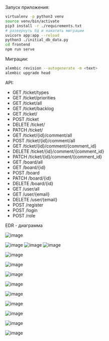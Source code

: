 Запуск приложения:

```bash
virtualenv -p python3 venv
source venv/bin/activate
pip3 install -r ./requirements.txt
# развернуть бд и накатить миграции
uvicorn app:app --reload
python3 ./initial_db_data.py
cd frontend
npm run serve
```

Миграции:

```bash
alembic revision --autogenerate -m <text>
alembic upgrade head
```

API:
* GET /ticket/types
* GET /ticket/priorities
* GET /ticket/all
* GET /ticket/backlog
* GET /ticket/<id>
* POST /ticket
* DELETE /ticket/<id>
* PATCH /ticket/<id>
* GET /ticket/{id}/comment/all
* POST /ticket/{id}/comment/all
* GET /ticket/{id}/comment/{comment_id}
* DELETE /ticket/{id}/comment/{comment_id}
* PATCH /ticket/{id}/comment/{comment_id}
* GET /board/all
* GET /board/{id}
* POST /board
* PATCH /board/{id}
* DELETE /board/{id}
* GET /user/all
* GET /user/{email}
* DELETE /user/{email}
* POST /register
* POST /login
* POST /role
  
EDR - диаграмма 

![image](https://github.com/ilyas424/Diplom/assets/107006539/39109e8e-fd50-4011-9b64-12808b06b20e)
  
![image](https://github.com/ilyas424/Diplom/assets/107006539/a1175172-6426-48b3-be37-55a205d7a3b0)
![image](https://github.com/ilyas424/Diplom/assets/107006539/5fb71823-59a2-409d-bdde-4584395606b6)
![image](https://github.com/ilyas424/Diplom/assets/107006539/32fb1199-04d2-463f-a7fe-17bd5ca6f989)

  
![image](https://github.com/ilyas424/Diplom/assets/107006539/b1d104d5-c30c-4cb7-b084-82c7b4599553)
  
![image](https://github.com/ilyas424/Diplom/assets/107006539/8cba5f3d-2c7f-4c49-895e-7fcf97f43c4e)
  
![image](https://github.com/ilyas424/Diplom/assets/107006539/b9cec4fe-e0f7-485f-9ed5-4c71cbdbb950)

![image](https://github.com/ilyas424/Diplom/assets/107006539/01fd1fca-bfe1-47af-9be9-2c3701263001)

![image](https://github.com/ilyas424/Diplom/assets/107006539/e449fb21-db58-4f4d-b7b6-aaef1df56080)

![image](https://github.com/ilyas424/Diplom/assets/107006539/0b20b9b7-5517-4108-be9f-6a5596bed346)

![image](https://github.com/ilyas424/Diplom/assets/107006539/d00955c3-4591-4c16-b964-e4ff39f6afe8)

![image](https://github.com/ilyas424/Diplom/assets/107006539/252236e4-65ee-4e5f-bfe0-f04c2364a2b9)

![image](https://github.com/ilyas424/Diplom/assets/107006539/f2b7f0b2-404a-4b71-aa35-de6fca108c17)

  


  

